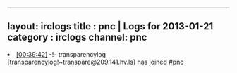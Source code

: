 
---
layout: irclogs
title : pnc | Logs for 2013-01-21
category : irclogs
channel: pnc
---
<li class="logitem"><a href="#00:39:42" name="00:39:42" class="time">[00:39:42]</a> -!- <span class="join">transparencylog</span> [transparencylog!~transpare@209.141.hv.ls] has joined #pnc </li>



